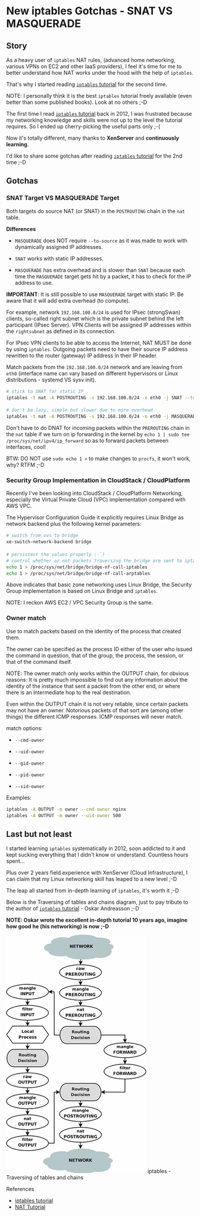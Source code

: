 <!-- from: https://terrywang.net/2016/02/02/new-iptables-gotchas.html -->

# New iptables Gotchas - SNAT VS MASQUERADE

## Story

As a heavy user of `iptables` NAT rules, (advanced home networking, various VPNs on EC2 and other IaaS providers), I feel it's time for me to better understand how NAT works under the hood with the help of `iptables`.

That's why I started reading [`iptables` tutorial](https://www.frozentux.net/iptables-tutorial/iptables-tutorial.html) for the second time.

<js-ext-div class="" data-type="note">

NOTE: I personally think it is the best `iptables` tutorial freely available (even better than some published books). Look at no others ;-D

The first time I read [`iptables` tutorial](https://www.frozentux.net/iptables-tutorial/iptables-tutorial.html) back in 2012, I was frustrated because my networking knowledge and skills were not up to the level the tutorial requires. So I ended up cherry-picking the useful parts only ;-(

</js-ext-div>

Now it's totally different, many thanks to **XenServer** and **continuously learning**.

I'd like to share some gotchas after reading [`iptables` tutorial](https://www.frozentux.net/iptables-tutorial/iptables-tutorial.html) for the 2nd time ;-D

## Gotchas

### SNAT Target VS MASQUERADE Target <a id="snat-target-vs-masquerade-target" ></a>

Both targets do source NAT (or SNAT) in the `POSTROUTING` chain in the `nat` table.

**Differences**

- `MASQUERADE` does NOT require `--to-source` as it was made to work with dynamically assigned IP addresses.

- `SNAT` works with static IP addresses.

- `MASQUERADE` has extra overhead and is slower than `SNAT` because each time the `MASQUERADE` target gets hit by a packet, it has to check for the IP address to use.

**IMPORTANT**: It is still possible to use `MASQUERADE` target with static IP. Be aware that it will add extra overhead (to compute).

For example, network `192.168.100.0/24` is used for IPsec (strongSwan) clients, so-called right subnet which is the private subnet behind the left participant (IPsec Server). VPN Clients will be assigned IP addresses within the `rightsubnet` as defined in its connection.

For IPsec VPN clients to be able to access the Internet, NAT MUST be done by using `iptables`. Outgoing packets need to have their source IP address rewritten to the router (gateway) IP address in their IP header.

Match packets from the `192.168.100.0/24` network and are leaving from `eth0` (interface name can vary based on different hypervisors or Linux distributions - systemd VS sysv init).

```bash
# stick to SNAT for static IP
iptables -t nat -A POSTROUTING -s 192.168.100.0/24 -o eth0 -j SNAT --to-source ELASTIC_IP

# don't be lazy, simple but slower due to more overhead
iptables -t nat -A POSTROUTING -s 192.168.100.0/24 -o eth0 -j MASQUERADE
```

<js-ext-div class="" data-type="note">

Don't have to do DNAT for incoming packets within the `PREROUTING` chain in the `nat` table if we turn on ip forwarding in the kernel by `echo 1 | sudo tee /proc/sys/net/ipv4/ip_forward` so as to forward packets between interfaces, cool!

BTW: DO NOT use `sudo echo 1 >` to make changes to `procfs`, it won't work, why? RTFM ;-D

</js-ext-div>

### Security Group Implementation in CloudStack / CloudPlatform <a id="security-group-implementation-in-cloudstack-cloudplatform" ></a>

Recently I've been looking into CloudStack / CloudPlatform Networking, especially the Virtual Private Cloud (VPC) implementation compared with AWS VPC.

The Hypervisor Configuration Guide it explicitly requires Linux Bridge as network backend plus the following kernel parameters:

```bash
# switch from ovs to bridge
xe-switch-network-backend bridge

# persistent the values properly :-`)
# control whether or not packets traversing the bridge are sent to iptables for processing
echo 1 > /proc/sys/net/bridge/bridge-nf-call-iptables
echo 1 > /proc/sys/net/bridge/bridge-nf-call-arptables
```

Above indicates that basic zone networking uses Linux Bridge, the Security Group implementation is based on Linux Bridge and `iptables`.

NOTE: I reckon AWS EC2 / VPC Security Group is the same.

### Owner match <a id="owner-match" ></a>

Use to match packets based on the identity of the process that created them.

The owner can be specified as the process ID either of the user who issued the command in question, that of the group, the process, the session, or that of the command itself.

<js-ext-div class="" data-type="note">

NOTE: The owner match only works within the OUTPUT chain, for obvious reasons: It is pretty much impossible to find out any information about the identity of the instance that sent a packet from the other end, or where there is an intermediate hop to the real destination.

Even within the OUTPUT chain it is not very reliable, since certain packets may not have an owner. Notorious packets of that sort are (among other things) the different ICMP responses. ICMP responses will never match.

</js-ext-div>

match options:

- `--cmd-owner`

- `--uid-owner`

- `--gid-owner`

- `--pid-owner`

- `--sid-owner`

Examples:

```bash
iptables -A OUTPUT -m owner --cmd-owner nginx
iptables -A OUTPUT -m owner --uid-owner 500
```

## Last but not least

I started learning `iptables` systematically in 2012, soon addicted to it and kept sucking everything that I didn't know or understand. Countless hours spent…

Plus over 2 years field experience with XenServer (Cloud Infrastructure), I can claim that my Linux networking skill has leaped to a new level ;-D

The leap all started from in-depth learning of `iptables`, it's worth it ;-D

Below is the Traversing of tables and chains diagram, just to pay tribute to the author of [`iptables` tutorial](../iptables-tutorial) - Oskar Andreasson ;-D

**NOTE: Oskar wrote the excellent in-depth tutorial 10 years ago, imagine how good he (his networking) is now ;-D**

<js-ext-figure class="js-illustration">

![iptables - Traversing of tables and chains](./24339664342_eb8dd82878_z.jpg)
<js-ext-figcaption>iptables - Traversing of tables and chains</js-ext-figcaption>

</js-ext-figure>

References

- [iptables tutorial](../iptables-tutorial)
- [NAT Tutorial](http://www.karlrupp.net/en/computer/nat_tutorial)
